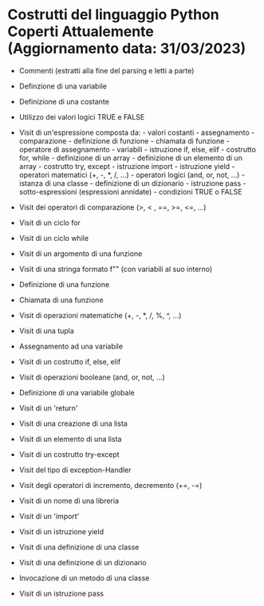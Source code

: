 # Costrutti del linguaggio Python Coperti Attualemente (Aggiornamento data: 31/03/2023)

- Commenti (estratti alla fine del parsing e letti a parte)

- Definzione di una variabile

- Definizione di una costante

- Utilizzo dei valori logici TRUE e FALSE

- Visit di un'espressione composta da:
      - valori costanti
      - assegnamento
      - comparazione
      - definizione di funzione
      - chiamata di funzione
      - operatore di assegnamento
      - variabili
      - istruzione if, else, elif
      - costrutto for, while
      - definizione di un array
      - definizione di un elemento di un array
      - costrutto try, except
      - istruzione import
      - istruzione yield
      - operatori matematici (+, -, *, /, ...)
      - operatori logici (and, or, not, ...)
      - istanza di una classe
      - definizione di un dizionario
      - istruzione pass
      - sotto-espressioni (espressioni annidate)
      - condizioni TRUE o FALSE
      
- Visit dei operatori di comparazione (>, < , ==, >=, <=, ...)

- Visit di un ciclo for

- Visit di un ciclo while

- Visit di un argomento di una funzione

- Visit di una stringa formato f"" (con variabili al suo interno)

- Definizione di una funzione

- Chiamata di una funzione

- Visit di operazioni matematiche (+, -, *, /, %, ^, ...)

- Visit di una tupla

- Assegnamento ad una variabile

- Visit di un costrutto if, else, elif

- Visit di operazioni booleane (and, or, not, ...)

- Definizione di una variabile globale

- Visit di un 'return'

- Visit di una creazione di una lista

- Visit di un elemento di una lista

- Visit di un costrutto try-except

- Visit del tipo di exception-Handler

- Visit degli operatori di incremento, decremento (+=, -=)

- Visit di un nome di una libreria

- Visit di un 'import'

- Visit di un istruzione yield

- Visit di una definizione di una classe

- Visit di una definizione di un dizionario

- Invocazione di un metodo di una classe

- Visit di un istruzione pass

  
 
      
      
      
      
